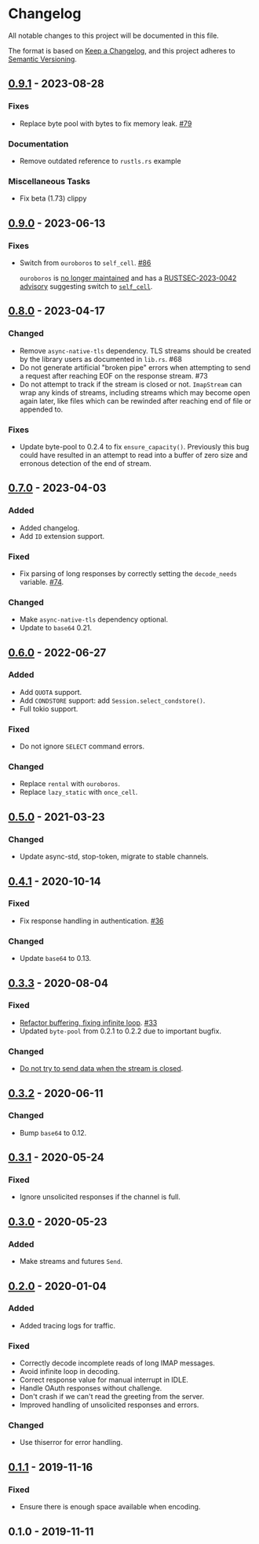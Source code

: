 # Changelog 

All notable changes to this project will be documented in this file.

The format is based on [Keep a Changelog](https://keepachangelog.com/en/1.0.0/),
and this project adheres to [Semantic Versioning](https://semver.org/spec/v2.0.0.html).

## [0.9.1] - 2023-08-28

### Fixes

- Replace byte pool with bytes to fix memory leak. [#79](https://github.com/async-email/async-imap/pull/79)

### Documentation

- Remove outdated reference to `rustls.rs` example

### Miscellaneous Tasks

- Fix beta (1.73) clippy

## [0.9.0] - 2023-06-13

### Fixes

- Switch from `ouroboros` to `self_cell`. [#86](https://github.com/async-email/async-imap/pull/86)

  `ouroboros` is [no longer maintained](https://github.com/joshua-maros/ouroboros/issues/88) and has a [RUSTSEC-2023-0042 advisory](https://rustsec.org/advisories/RUSTSEC-2023-0042) suggesting switch to [`self_cell`](https://github.com/Voultapher/self_cell).

## [0.8.0] - 2023-04-17

### Changed

- Remove `async-native-tls` dependency. TLS streams should be created by the library users as documented in `lib.rs`. #68
- Do not generate artificial "broken pipe" errors when attempting to send a request
  after reaching EOF on the response stream. #73
- Do not attempt to track if the stream is closed or not.
  `ImapStream` can wrap any kinds of streams, including streams which may become open again later,
  like files which can be rewinded after reaching end of file or appended to.

### Fixes

- Update byte-pool to 0.2.4 to fix `ensure_capacity()`.
  Previously this bug could have resulted in an attempt to read into a buffer of zero size
  and erronous detection of the end of stream.

## [0.7.0] - 2023-04-03

### Added

- Added changelog.
- Add `ID` extension support.

### Fixed

- Fix parsing of long responses by correctly setting the `decode_needs` variable. [#74](https://github.com/async-email/async-imap/pull/74).

### Changed

- Make `async-native-tls` dependency optional.
- Update to `base64` 0.21.

## [0.6.0] - 2022-06-27

### Added

- Add `QUOTA` support.
- Add `CONDSTORE` support: add `Session.select_condstore()`.
- Full tokio support.

### Fixed

- Do not ignore `SELECT` command errors.

### Changed

- Replace `rental` with `ouroboros`.
- Replace `lazy_static` with `once_cell`.

## [0.5.0] - 2021-03-23

### Changed

- Update async-std, stop-token, migrate to stable channels.

## [0.4.1] - 2020-10-14

### Fixed

- Fix response handling in authentication. [#36](https://github.com/async-email/async-imap/pull/36)

### Changed

- Update `base64` to 0.13.

## [0.3.3] - 2020-08-04

### Fixed

- [Refactor buffering, fixing infinite loop](https://github.com/async-email/async-imap/commit/9a7097dd446784257ad9a546c6f77188e983acd6). [#33](https://github.com/async-email/async-imap/pull/33)
- Updated `byte-pool` from 0.2.1 to 0.2.2 due to important bugfix.

### Changed

- [Do not try to send data when the stream is closed](https://github.com/async-email/async-imap/commit/68f21e5921a002e172d5ffadc45c62bf882a68d6).

## [0.3.2] - 2020-06-11

### Changed

- Bump `base64` to 0.12.

## [0.3.1] - 2020-05-24

### Fixed

- Ignore unsolicited responses if the channel is full.

## [0.3.0] - 2020-05-23

### Added

- Make streams and futures `Send`.

## [0.2.0] - 2020-01-04

### Added

- Added tracing logs for traffic.

### Fixed

- Correctly decode incomplete reads of long IMAP messages.
- Avoid infinite loop in decoding.
- Correct response value for manual interrupt in IDLE.
- Handle OAuth responses without challenge.
- Don't crash if we can't read the greeting from the server.
- Improved handling of unsolicited responses and errors.

### Changed

- Use thiserror for error handling.

## [0.1.1] - 2019-11-16

### Fixed

- Ensure there is enough space available when encoding.

## 0.1.0 - 2019-11-11

[0.9.1]: https://github.com/async-email/async-imap/compare/v0.9.0...v0.9.1
[0.9.0]: https://github.com/async-email/async-imap/compare/v0.8.0...v0.9.0
[0.8.0]: https://github.com/async-email/async-imap/compare/v0.7.0...v0.8.0
[0.7.0]: https://github.com/async-email/async-imap/compare/v0.6.0...v0.7.0
[0.6.0]: https://github.com/async-email/async-imap/compare/v0.5.0...v0.6.0
[0.5.0]: https://github.com/async-email/async-imap/compare/v0.4.1...v0.5.0
[0.4.1]: https://github.com/async-email/async-imap/compare/v0.4.0...v0.4.1
[0.4.0]: https://github.com/async-email/async-imap/compare/v0.3.3...v0.4.0
[0.3.3]: https://github.com/async-email/async-imap/compare/v0.3.2...v0.3.3
[0.3.2]: https://github.com/async-email/async-imap/compare/v0.3.1...v0.3.2
[0.3.1]: https://github.com/async-email/async-imap/compare/v0.3.0...v0.3.1
[0.3.0]: https://github.com/async-email/async-imap/compare/v0.2.0...v0.3.0
[0.2.0]: https://github.com/async-email/async-imap/compare/v0.1.1...v0.2.0
[0.1.1]: https://github.com/async-email/async-imap/compare/v0.1.0...v0.1.1
